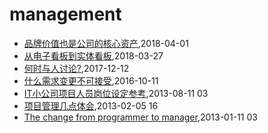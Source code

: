 # management
* [品牌价值也是公司的核心资产](/2018/2018-04-01-brand-value-is-core-asset),2018-04-01
* [从电子看板到实体看板](/2018/2018-03-27-from-elec-kanban-to-physc),2018-03-27
* [何时与人讨论?](/2017/2017-12-12-discuss-with-others),2017-12-12
* [什么需求变更不可接受](/2016/2016-10-11-what-kind-of-requirement-change-cant-be-accepted),2016-10-11
* [IT小公司项目人员岗位设定参考](/2013/2013-08-11-jobs-for-little-company),2013-08-11 03
* [项目管理几点体会](/2013/2013-02-05-experience-of-project-management),2013-02-05 16
* [The change from programmer to manager](/2013/2013-01-11-the-change-from-programmer-to-manager),2013-01-11 03
